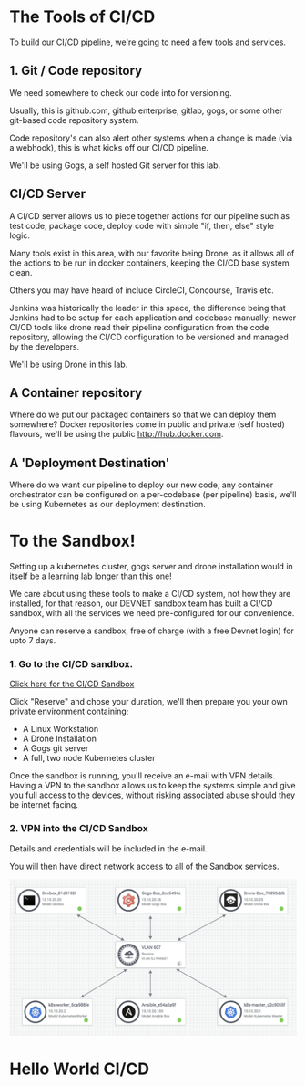 # The Tools of CI/CD
To build our CI/CD pipeline, we're going to need a few tools and services.

## 1. Git / Code repository
We need somewhere to check our code into for versioning.

Usually, this is github.com, github enterprise, gitlab, gogs, or some other git-based code repository system.

Code repository's can also alert other systems when a change is made (via a webhook), this is what kicks off our CI/CD pipeline.

We'll be using Gogs, a self hosted Git server for this lab.

## CI/CD Server
A CI/CD server allows us to piece together actions for our pipeline such as test code, package code, deploy code with simple "if, then, else" style logic.

Many tools exist in this area, with our favorite being Drone, as it allows all of the actions to be run in docker containers, keeping the CI/CD base system clean.

Others you may have heard of include CircleCI, Concourse, Travis etc.

Jenkins was historically the leader in this space, the difference being that Jenkins had to be setup for each application and codebase manually; newer CI/CD tools like drone read their pipeline configuration from the code repository, allowing the CI/CD configuration to be versioned and managed by the developers.

We'll be using Drone in this lab.

## A Container repository
Where do we put our packaged containers so that we can deploy them somewhere? Docker repositories come in public and private (self hosted) flavours, we'll be using the public http://hub.docker.com.

## A 'Deployment Destination'
Where do we want our pipeline to deploy our new code, any container orchestrator can be configured on a per-codebase (per pipeline) basis, we'll be using Kubernetes as our deployment destination.

# To the Sandbox!
Setting up a kubernetes cluster, gogs server and drone installation would in itself be a learning lab longer than this one!

We care about using these tools to make a CI/CD system, not how they are installed, for that reason, our DEVNET sandbox team has built a CI/CD sandbox, with all the services we need pre-configured for our convenience.

Anyone can reserve a sandbox, free of charge (with a free Devnet login) for upto 7 days.

### 1. Go to the CI/CD sandbox.

[Click here for the CI/CD Sandbox](https://devnetsandbox.cisco.com/RM/Diagram/Index/8aa245b0-4e94-456e-bd29-519b3c61937e?diagramType=Topology)

Click "Reserve" and chose your duration, we'll then prepare you your own private environment containing;

- A Linux Workstation
- A Drone Installation
- A Gogs git server
- A full, two node Kubernetes cluster

Once the sandbox is running, you'll receive an e-mail with VPN details. Having a VPN to the sandbox allows us to keep the systems simple and give you full access to the devices, without risking associated abuse should they be internet facing.


### 2. VPN into the CI/CD Sandbox

Details and credentials will be included in the e-mail.

You will then have direct network access to all of the Sandbox services.

![](./assets/images/sandbox.png)

# Hello World CI/CD

